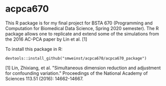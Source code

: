 # acpca670
This R package is for my final project for BSTA 670 (Programming and Computation for Biomedical Data Science, Spring 2020 semester). The R package allows one to replicate and extend some of the simulations from the 2016 AC-PCA paper by Lin et al. [1]

To install this package in R:
```
devtools::install_github("smweinst/acpca670/acpca670_package")
```




[1] Lin, Zhixiang, et al. "Simultaneous dimension reduction and adjustment for confounding variation." Proceedings of the National Academy of Sciences 113.51 (2016): 14662-14667.
